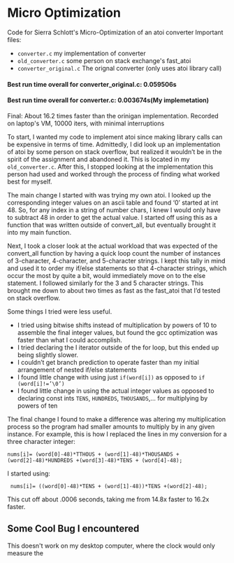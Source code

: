 # Micro Optimization
Code for Sierra Schlott's Micro-Optimization of an atoi converter 
Important files: 
* `converter.c` my implementation of converter
* `old_converter.c` some person on stack exchange's fast_atoi
* `converter_original.c` The orignal converter (only uses atoi library call)

#### Best run time overall for converter_original.c: 0.059506s
#### Best run time overall for converter.c: 0.003674s(My implemetation)  
Final: About 16.2 times faster than the orinigan implementation. 
Recorded on laptop's VM, 10000 iters, with minimal interruptions

To start, I wanted my code to implement atoi since making library calls can be expensive in terms of time. Admittedly, I did look up an implementation of atoi by some person on stack overflow, but realized it wouldn’t be in the spirit of the assignment and abandoned it. This is located in my `old_converter.c`. After this, I stopped looking at the implementation this person had used and worked through the process of finding what worked best for myself.

The main change I started with was trying my own atoi. I looked up the corresponding integer values on an ascii table and found ‘0’ started at int 48. So, for any index in a string of number chars, I knew I would only have to subtract 48 in order to get the actual value. I started off using this as a function that was written outside of convert_all, but eventually brought it into my main function. 

Next, I took a closer look at the actual workload that was expected of the convert_all function by having a quick loop count the number of instances of 3-character, 4-character, and 5-character strings. I kept this tally in mind and used it to order my if/else statements so that 4-character strings, which occur the most by quite a bit, would immediately move on to the else statement. I followed similarly for the 3 and 5 character strings. 
This brought me down to about two times as fast as the fast_atoi that I’d tested on stack overflow. 

Some things I tried were less useful.

* I tried using bitwise shifts instead of multiplication by powers of 10 to assemble the final integer values, but found the gcc optimization was faster than what I could accomplish.
* I tried declaring the I iterator outside of the for loop, but this ended up being slightly slower.
* I couldn’t get branch prediction to operate faster than my initial arrangement of nested if/else statements
* I found little change with using just `if(word[i])` as opposed to `if (word[i]!=’\0’)`
* I found little change in using the actual integer values as opposed to declaring const ints `TENS`, `HUNDREDS`, `THOUSANDS`,... for multiplying by powers of ten

The final change I found to make a difference was altering my multiplication process so the program had smaller amounts to multiply by in any given instance.
For example, this is how I replaced the lines in my conversion for a three character integer: 
  
`nums[i]= (word[0]-48)*TTHOUS + (word[1]-48)*THOUSANDS + (word[2]-48)*HUNDREDS +(word[3]-48)*TENS + (word[4]-48);`

I started using:

` nums[i]= ((word[0]-48)*TENS + (word[1]-48))*TENS +(word[2]-48);`

This cut off about .0006 seconds, taking me from 14.8x faster to 16.2x faster.  

## Some Cool Bug I encountered
This doesn't work on my desktop computer, where the clock would only measure the 
